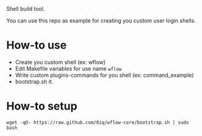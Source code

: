 Shell build tool.

You can use this repo as example for creating you custom user login shells.

# How-to use #

 - Create you custom shell (ex: wflow)
 - Edit Makefile variables for use name `wflow`
 - Write custom plugins-commands for you shell (ex: command_example)
 - bootstrap.sh it.

# How-to setup #

    wget -qO- https://raw.github.com/8iq/wflow-core/bootstrap.sh | sudo bash

